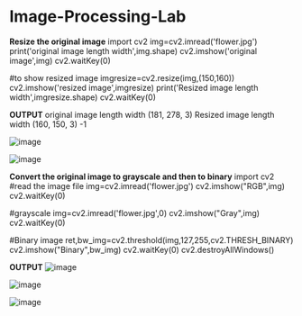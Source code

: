# Image-Processing-Lab
**Resize the original image**
import cv2
img=cv2.imread('flower.jpg')
print('original image length width',img.shape)
cv2.imshow('original image',img)
cv2.waitKey(0)

#to show resized image
imgresize=cv2.resize(img,(150,160))
cv2.imshow('resized image',imgresize)
print('Resized image length width',imgresize.shape)
cv2.waitKey(0)

**OUTPUT**
original image length width (181, 278, 3)
Resized image length width (160, 150, 3)
-1

![image](https://user-images.githubusercontent.com/97940851/174060079-5a7f7826-4529-4bb8-8db2-5b193d0f979b.png)

![image](https://user-images.githubusercontent.com/97940851/174060142-c655e013-c599-4868-af67-9410b4bb8245.png)

**Convert the original image to grayscale and then to binary**
import cv2
#read the image file
img=cv2.imread('flower.jpg')
cv2.imshow("RGB",img)
cv2.waitKey(0)

#grayscale
img=cv2.imread('flower.jpg',0)
cv2.imshow("Gray",img)
cv2.waitKey(0)

#Binary image
ret,bw_img=cv2.threshold(img,127,255,cv2.THRESH_BINARY)
cv2.imshow("Binary",bw_img)
cv2.waitKey(0)
cv2.destroyAllWindows()

**OUTPUT**
![image](https://user-images.githubusercontent.com/97940851/174060419-cdbae202-bd2b-48c5-a8d0-5807d12fa105.png)

![image](https://user-images.githubusercontent.com/97940851/174060490-6b7d0a40-504b-4575-8783-5d753a802136.png)

![image](https://user-images.githubusercontent.com/97940851/174060627-e4f005d9-04d5-4b41-9c88-52ddbf7d0138.png)


